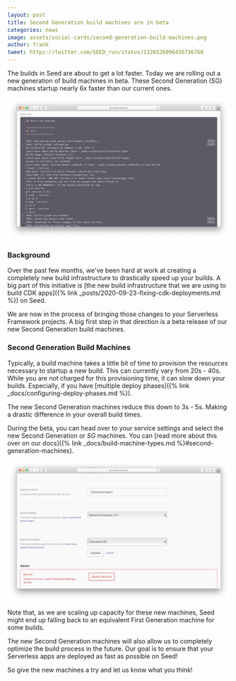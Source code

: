 ```yaml
---
layout: post
title: Second Generation build machines are in beta
categories: news
image: assets/social-cards/second-generation-build-machines.png
author: frank
tweet: https://twitter.com/SEED_run/status/1326526096456736768
---
```


The builds in Seed are about to get a lot faster. Today we are rolling out a new generation of build machines in beta. These Second Generation (SG) machines startup nearly 6x faster than our current ones.

![Second Generation build machine in build log](/assets/blog/second-generation-build-machines-are-in-beta/second-generation-build-machine-in-build-log.png)

### Background

Over the past few months, we've been hard at work at creating a completely new build infrastructure to drastically speed up your builds. A big part of this initiative is [the new build infrastructure that we are using to build CDK apps]({% link _posts/2020-09-23-fixing-cdk-deployments.md %}) on Seed.

We are now in the process of bringing those changes to your Serverless Framework projects. A big first step in that direction is a beta release of our new Second Generation build machines.

### Second Generation Build Machines

Typically, a build machine takes a little bit of time to provision the resources necessary to startup a new build. This can currently vary from 20s - 40s. While you are not charged for this provisioning time, it can slow down your builds. Especially, if you have [multiple deploy phases]({% link _docs/configuring-deploy-phases.md %}).

The new Second Generation machines reduce this down to 3s - 5s. Making a drastic difference in your overall build times.

During the beta, you can head over to your service settings and select the new Second Generation or _SG_ machines. You can [read more about this over on our docs]({% link _docs/build-machine-types.md %}#second-generation-machines).

![Select a Second Generation machine in the service settings](/assets/blog/second-generation-build-machines-are-in-beta/select-a-second-generation-machine-in-the-service-settings.png)

Note that, as we are scaling up capacity for these new machines, Seed might end up falling back to an equivalent First Generation machine for some builds.

The new Second Generation machines will also allow us to completely optimize the build process in the future. Our goal is to ensure that your Serverless apps are deployed as fast as possible on Seed!

So give the new machines a try and let us know what you think!
